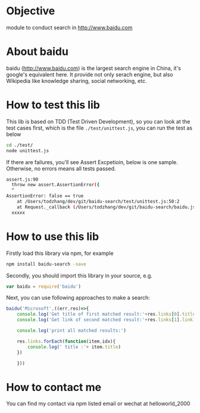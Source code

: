 # Objective
module to conduct search in http://www.baidu.com

# About baidu
baidu (http://www.baidu.com) is the largest search engine in China, it's google's equivalent here. It provide not only serach engine, but also Wikipedia like knowledge sharing, social networking, etc.


# How to test this lib
This lib is based on TDD (Test Driven Development), so you can look at the test cases first, which is the file `./test/unittest.js`, you can run the test as below
```sh
cd ./test/
node unittest.js
```
If there are failures, you'll see Assert Excpetioin, below is one sample. Otherwise, no errors means all tests passed.
```sh
assert.js:90
  throw new assert.AssertionError({
  ^
AssertionError: false == true
    at /Users/todzhang/dev/git/baidu-search/test/unittest.js:50:2
    at Request._callback (/Users/todzhang/dev/git/baidu-search/baidu.js:60:9)
  xxxxx
```


# How to use this lib
Firstly load this library via npm, for example
```sh
npm install baidu-search -save
```

Secondly, you should import this library in your source, e.g. 
```javascript
var baidu = require('baidu')
```

Next, you can use following approaches to make a search:
```javascript
baidu('Microsoft',((err,res)=>{
    console.log('Get title of first matched result:'+res.links[0].title)
    console.log('Get link of second matched result:'+res.links[1].link)

    console.log('print all matched results:')

    res.links.forEach(function(item,idx){
        console.log(' title :'+ item.title)
    })

    }))
```
# How to contact me
You can find my contact via npm listed email or wechat at helloworld_2000

